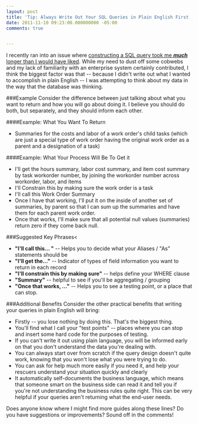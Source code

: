```yaml
---
layout: post
title: 'Tip: Always Write Out Your SQL Queries in Plain English First [Field Notes]'
date: 2011-11-10 09:23:00.000000000 -05:00
comments: true


---
```

I recently ran into an issue where [constructing a SQL query took me ***much*** longer than I would have liked](http://stackoverflow.com/questions/8070694/query-help-totaling-parent-child-items/8081369#8081369). While my need to dust off some cobwebs and my lack of familiarity with an enterprise system certainly contributed, I think the biggest factor was that -- because I didn't write out what I wanted to accomplish in plain English -- I was attempting to think about my data in the way that the database was thinking.

###Example
Consider the difference between just talking about what you want to return and how you will go about doing it. I believe you should do both, but separately, and they should inform each other.

####Example: What You Want To Return
* Summaries for the costs and labor of a work order's child tasks (which are just a special type of work order having the original work order as a parent and a designation of a task)

####Example: What Your Process Will Be To Get it
* I'll get the hours summary, labor cost summary, and item cost summary by task workorder number, by joining the workorder number across workorder, labor, and items
 * I'll Constrain this by making sure the work order is a task
 * I'll call this Work Order Summary
* Once I have that working, I'll put it on the inside of another set of summaries, by parent so that I can sum up the summaries and have them for each parent work order.
* Once that works, I'll make sure that all potential null values (summaries) return zero if they come back null.

###Suggested Key Phrases<
* **"I'll call this... "** --  Helps you to decide what your Aliases / "As" statements should be
* **"I'll get the..."** -- Indicator of types of field information you want to return in each record
* **"I'll constrain this by making sure"** -- helps define your WHERE clause
* **"Summary"** -- helpful to see if you'll be aggregating / grouping
* **"Once that works, ..."** -- Helps you to see a testing point, or a place that can stop.

###Additional Benefits
Consider the other practical benefits that writing your queries in plain English will bring:

* Firstly -- you lose nothing by doing this. That's the biggest thing.
* You'll find what I call your "test points" -- places where you can stop and insert some hard code for the purposes of testing.
* If you can't write it out using plain language, you will be informed early on that you don't understand the data you're dealing with.
* You can always start over from scratch if the query design doesn't quite work, knowing that you won't lose what you were trying to do.
* You can ask for help much more easily if you need it, and help your rescuers understand your situation quickly and clearly
* It automatically self-documents the business language, which means that someone smart on the business side can read it and tell you if you're not understanding the business rules quite right. This can be very helpful if your queries aren't returning what the end-user needs.

Does anyone know where I might find more guides along these lines? Do you have suggestions or improvements? Sound off in the comments!

